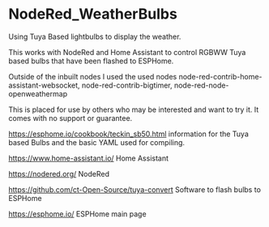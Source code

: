 # NodeRed_WeatherBulbs
Using Tuya Based lightbulbs to display the weather.


This works with NodeRed and Home Assistant to control RGBWW Tuya based bulbs that have been flashed to ESPHome.  

Outside of the inbuilt nodes I used the used nodes node-red-contrib-home-assistant-websocket, node-red-contrib-bigtimer, node-red-node-openweathermap

This is placed for use by others who may be interested and want to try it.  It comes with no support or guarantee.

https://esphome.io/cookbook/teckin_sb50.html information for the Tuya based Bulbs and the basic YAML used for compiling.

https://www.home-assistant.io/  Home Assistant

https://nodered.org/  NodeRed

https://github.com/ct-Open-Source/tuya-convert  Software to flash bulbs to ESPHome

https://esphome.io/  ESPHome main page
